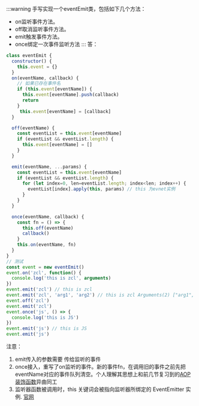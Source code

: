 :::warning
手写实现一个eventEmit类，包括如下几个方法：
* on监听事件方法。
* off取消监听事件方法。
* emit触发事件方法。
* once绑定一次事件监听方法
:::
答：
```js
class eventEmit {
  constructor() {
    this.event = {}
  }
  on(eventName, callback) {
    // 如果已存在事件名
    if (this.event[eventName]) {
      this.event[eventName].push(callback)
      return
    }
     this.event[eventName] = [callback]
  }

  off(eventName) {
    const eventList = this.event[eventName]
    if (eventList && eventList.length) {
      this.event[eventName] = []
    }
  }

  emit(eventName, ...params) {
    const eventList = this.event[eventName]
    if (eventList && eventList.length) {
      for (let index=0, len=eventList.length; index<len; index++) {
        eventList[index].apply(this, params) // this 为evnet实例
      }
    }
  }

  once(eventName, callback) {
    const fn = () => {
      this.off(eventName)
      callback()
    }
    this.on(eventName, fn)
  }
}
// 测试
const event = new eventEmit()
event.on('zcl', function() {
  console.log('this is zcl', arguments)
})
event.emit('zcl') // this is zcl
event.emit('zcl', 'arg1', 'arg2') // this is zcl Arguments(2) ["arg1", "arg2", callee: ƒ, Symbol(Symbol.iterator): ƒ]
event.off('zcl')
event.emit('zcl')
event.once('js', () => {
  console.log('this is JS')
})
event.emit('js') // this is JS
event.emit('js')
```
注意：
1. emit传入的参数需要 传给监听的事件
2. once接入，重写了on监听的事件。新的事件fn，在调用旧的事件之前先把eventName对应的事件队列清空。个人理解其思想上和前几节复习到的[AOP装饰函数](./aop.md)异曲同工
3. 监听器函数被调用时，this 关键词会被指向监听器所绑定的 EventEmitter 实例. [官网](http://nodejs.cn/api/events.html#events_passing_arguments_and_this_to_listeners)